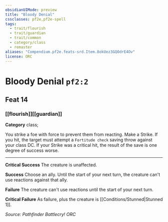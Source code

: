 ```yaml
---
obsidianUIMode: preview
title: "Bloody Denial"
cssclasses: pf2e,pf2e-spell
tags:
  - trait/flourish
  - trait/guardian
  - trait/common
  - category/class
  - remaster
aliases: "Compendium.pf2e.feats-srd.Item.8okUez3GQOdrE4Ov"
license: ORC
---
```

# Bloody Denial `pf2:2`
## Feat 14
### [[flourish]][[guardian]]

**Category** class; 




You strike a foe with force to prevent them from reacting. Make a Strike. If you hit, the target must attempt a `Fortitude check` saving throw against your class DC. If your Strike was a critical hit, the result of the save is one degree of success worse.

* * *

**Critical Success** The creature is unaffected.

**Success** Choose an ally. Until the start of your next turn, the creature can't use reactions against that ally.

**Failure** The creature can't use reactions until the start of your next turn.

**Critical Failure** As failure, plus the creature is [[Conditions/Stunned|Stunned 1]].

*Source: Pathfinder Battlecry!*
*ORC*